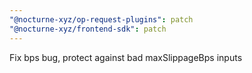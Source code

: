 ```yaml
---
"@nocturne-xyz/op-request-plugins": patch
"@nocturne-xyz/frontend-sdk": patch
---
```


Fix bps bug, protect against bad maxSlippageBps inputs
